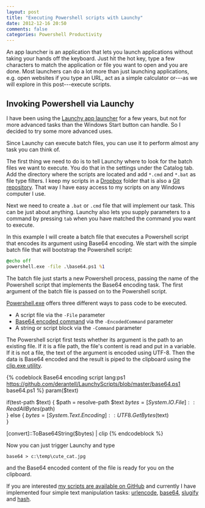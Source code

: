 ```yaml
---
layout: post
title: "Executing Powershell scripts with Launchy"
date: 2012-12-16 20:50
comments: false
categories: Powershell Productivity
---
```


An app launcher is an application that lets you launch applications without taking your hands off the keyboard. Just hit the hot key, type a few characters to match the application or file you want to open and you are done. Most launchers can do a lot more than just launching applications, e.g. open websites if you type an URL, act as a simple calculator or---as we will explore in this post---execute scripts.

<!-- more -->

## Invoking Powershell via Launchy

I have been using the [Launchy app launcher](http://www.launchy.net/) for a few years, but not for more advanced tasks than the Windows Start button can handle. So I decided to try some more advanced uses. 

Since Launchy can execute batch files, you can use it to perform almost any task you can think of.

The first thing we need to do is to tell Launchy where to look for the batch files we want to execute. You do that in the settings under the Catalog tab. Add the directory where the scripts are located and add `*.cmd` and `*.bat` as file type filters. I keep my scripts in a [Dropbox](http://dropbox.com) folder that is also a [Git repository](https://github.com/derantell/LaunchyScripts). That way I have easy access to my scripts on any Windows computer I use.

Next we need to create a `.bat` or `.cmd` file that will implement our task. This can be just about anything. Launchy also lets you supply parameters to a command by pressing `tab` when you have matched the command you want to execute. 

In this example I will create a batch file that executes a Powershell script that encodes its argument using Base64 encoding. We start with the simple batch file that will bootstrap the Powershell script:
	
``` bat Bootstrap batch file https://github.com/derantell/LaunchyScripts/blob/master/base64.cmd base64.cmd
@echo off
powershell.exe -file .\base64.ps1 %1
```

The batch file just starts a new Powershell process, passing the name of the Powershell script that implements the Base64 encoding task. The first argument of the batch file is passed on to the Powershell script.

[Powershell.exe](http://technet.microsoft.com/en-us/library/dd315276.aspx) offers three different ways to pass code to be executed. 

* A script file via the `-File` parameter
* [Base64 encoded command](http://dmitrysotnikov.wordpress.com/2011/07/06/passing-parameters-to-encodedcommand/) via the `-EncodedCommand` parameter
* A string or script block via the `-Command` parameter

The Powershell script first tests whether its argument is the path to an existing file. If it is a file path, the file's content is read and put in a variable. If it is not a file, the text of the argument is encoded using UTF-8. Then the data is Base64 encoded and the result is piped to the clipboard using the [clip.exe utility](http://blogs.msdn.com/b/tilovell/archive/2011/09/14/work-tool-of-the-day-clip-exe.aspx).

{% codeblock Base64 encoding script lang:ps1 https://github.com/derantell/LaunchyScripts/blob/master/base64.ps1 base64.ps1 %}
param($text)

if(test-path $text) {
    $path = resolve-path $text
    $bytes = [System.IO.File]::ReadAllBytes($path)    
} else {
    $bytes = [System.Text.Encoding]::UTF8.GetBytes($text)    
}

[convert]::ToBase64String($bytes) | clip
{% endcodeblock %}

Now you can just trigger Launchy and type 

`base64 > c:\temp\cute_cat.jpg`

and the Base64 encoded content of the file is ready for you on the clipboard.

If you are interested [my scripts are available on GitHub](https://github.com/derantell/LaunchyScripts) and currently I have implemented four simple text manipulation tasks: [urlencode](https://github.com/derantell/LaunchyScripts/blob/master/urlencode.cmd), [base64](https://github.com/derantell/LaunchyScripts/blob/master/base64.cmd), [slugify](https://github.com/derantell/LaunchyScripts/blob/master/slugify.cmd) and [hash](https://github.com/derantell/LaunchyScripts/blob/master/hash.cmd). 

